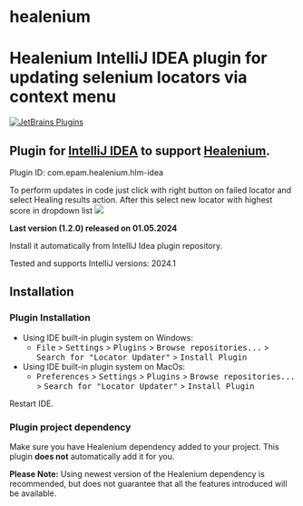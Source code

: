 # healenium 
Healenium IntelliJ IDEA plugin for updating selenium locators via context menu
======================

[![JetBrains Plugins](https://img.shields.io/jetbrains/plugin/v/14178-healenium.svg)](https://img.shields.io/jetbrains/plugin/v/14178-healenium)

## Plugin for [IntelliJ IDEA](https://plugins.jetbrains.com/plugin/14178-healenium/versions) to support [Healenium](https://github.com/healenium/healenium-web). 
Plugin ID: com.epam.healenium.hlm-idea

To perform updates in code just click with right button on failed locator and select Healing results action. 
After this select new locator with highest score in dropdown list
![](https://i.imgur.com/ov8o9Lt.png)

**Last version (1.2.0) released on 01.05.2024**

Install it automatically from IntelliJ Idea plugin repository.

Tested and supports IntelliJ versions: 2024.1

Installation
------------
### Plugin Installation
- Using IDE built-in plugin system on Windows:
  - <kbd>File</kbd> > <kbd>Settings</kbd> > <kbd>Plugins</kbd> > <kbd>Browse repositories...</kbd> > <kbd>Search for "Locator Updater"</kbd> > <kbd>Install Plugin</kbd>
- Using IDE built-in plugin system on MacOs:
  - <kbd>Preferences</kbd> > <kbd>Settings</kbd> > <kbd>Plugins</kbd> > <kbd>Browse repositories...</kbd> > <kbd>Search for "Locator Updater"</kbd> > <kbd>Install Plugin</kbd>
<!-- 
- Manually:
  - Download the [latest release](https://github.com/mplushnikov/lombok-intellij-plugin/releases/latest) and install it manually using <kbd>Preferences</kbd> > <kbd>Plugins</kbd> > <kbd>Install plugin from disk...</kbd>
-->
Restart IDE.

### Plugin project dependency
Make sure you have Healenium dependency added to your project. This plugin **does not** automatically add it for you.

**Please Note:** Using newest version of the Healenium dependency is recommended, but does not guarantee that all the features introduced will be available. <!-- See [Lombok changelog](https://projectlombok.org/changelog.html) for more details. -->
